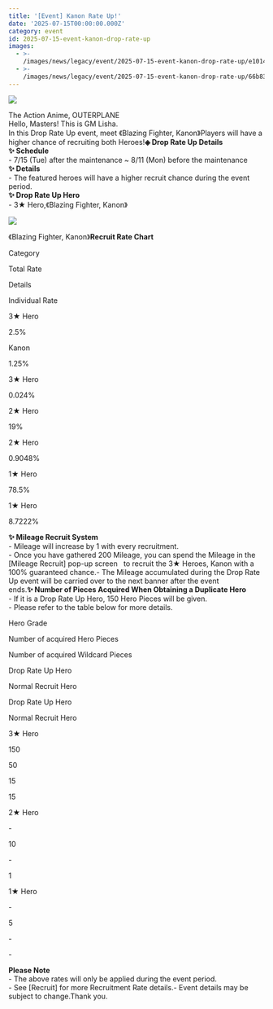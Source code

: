 ```yaml
---
title: '[Event] Kanon Rate Up!'
date: '2025-07-15T00:00:00.000Z'
category: event
id: 2025-07-15-event-kanon-drop-rate-up
images:
  - >-
    /images/news/legacy/event/2025-07-15-event-kanon-drop-rate-up/e10142f4a3ed4affb904a1f11272d114.webp
  - >-
    /images/news/legacy/event/2025-07-15-event-kanon-drop-rate-up/66b834cf726c4c2c8fe99c4b598a3ac6.webp
---
```


![](/images/news/legacy/event/2025-07-15-event-kanon-drop-rate-up/e10142f4a3ed4affb904a1f11272d114.webp)  
  

The Action Anime, OUTERPLANE  
Hello, Masters! This is GM Lisha.  
In this Drop Rate Up event, meet 《Blazing Fighter, Kanon》Players will have a higher chance of recruiting both Heroes!**◈ Drop Rate Up Details**  
**✨ Schedule**  
\- 7/15 (Tue) after the maintenance ~ 8/11 (Mon) before the maintenance  
**✨ Details**  
\- The featured heroes will have a higher recruit chance during the event period.  
**✨ Drop Rate Up Hero**  
\- 3★ Hero,《Blazing Fighter, Kanon》

![](/images/news/legacy/event/2025-07-15-event-kanon-drop-rate-up/66b834cf726c4c2c8fe99c4b598a3ac6.webp)  

《Blazing Fighter, Kanon》**Recruit Rate Chart**

Category

Total Rate

Details

Individual Rate

3★ Hero

2.5%

Kanon  

1.25%

3★ Hero

0.024%  

2★ Hero

19%

2★ Hero

0.9048%  

1★ Hero

78.5%

1★ Hero

8.7222%  

**✨ Mileage Recruit System**  
\- Mileage will increase by 1 with every recruitment.  
\- Once you have gathered 200 Mileage, you can spend the Mileage in the \[Mileage Recruit\] pop-up screen   to recruit the 3★ Heroes, Kanon with a 100% guaranteed chance.- The Mileage accumulated during the Drop Rate Up event will be carried over to the next banner after the event ends.**✨ Number of Pieces Acquired When Obtaining a Duplicate Hero**  
\- If it is a Drop Rate Up Hero, 150 Hero Pieces will be given.  
\- Please refer to the table below for more details. 

Hero Grade

Number of acquired Hero Pieces

Number of acquired Wildcard Pieces

Drop Rate Up Hero

Normal Recruit Hero

Drop Rate Up Hero

Normal Recruit Hero

3★ Hero

150

50

15

15

2★ Hero

\-

10

\-

1

1★ Hero

\-

5

\-

\-

**Please Note**  
\- The above rates will only be applied during the event period.  
\- See \[Recruit\] for more Recruitment Rate details.- Event details may be subject to change.Thank you.
